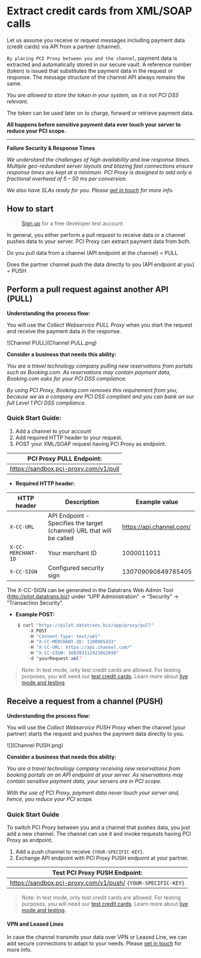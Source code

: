 # Extract credit cards from XML/SOAP calls

Let us assume you receive or request messages including payment data (credit cards) via API from a partner (channel).

`By placing PCI Proxy between you and the channel`, payment data is extracted and automatically stored in our secure vault. A reference number (token) is issued that substitutes the payment data in the request or response. The message structure of the channel API always remains the same. 

*You are allowed to store the token in your system, as it is not PCI DSS relevant.*

The token can be used later on to charge, forward or retrieve payment data. 

**All happens before sensitive payment data ever touch your server to reduce your PCI scope.**


---


 **Failure Security & Response Times**

*We understand the challenges of high availability and low response times. Multiple geo-redundant server layouts and blazing fast connections ensure response times are kept at a minimum. PCI Proxy is designed to add only a fractional overhead of 5 – 50 ms per conversion.*
 
*We also have SLAs ready for you. Please [get in touch](https://www.pci-proxy.com/#/signup) for more info.*



## How to start

> [Sign up](https://www.pci-proxy.com/#/signup) for a free developer test account.

In general, you either perform a pull request to receive data or a channel pushes data to your server. PCI Proxy can extract payment data from both.

Do you pull data from a channel (API endpoint at the channel) = PULL

Does the partner channel push the data directly to you (API endpoint at you) = PUSH






## Perform a pull request against another API (PULL)


**Understanding the process flow:**

You will use the *Collect Webservice PULL Proxy* when you start the request and receive the payment data in the response.

![Channel PULL](Channel PULL.png)


**Consider a business that needs this ability:**

*You are a travel technology company pulling new reservations from portals such as Booking.com. As reservations may contain payment data, Booking.com asks for your PCI DSS compliance.*

*By using PCI Proxy, Booking.com removes this requirement from you, because we as a company are PCI DSS compliant and you can bank on our full Level 1 PCI DSS compliance.*



### Quick Start Guide:

1. Add a channel to your account
2. Add required HTTP header to your request.
3. POST your XML/SOAP request having PCI Proxy as endpoint.


| **PCI Proxy PULL Endpoint:** |
| -- |
| https://sandbox.pci-proxy.com/v1/pull|

- **Required HTTP header:**


| HTTP header      | Description                                                        | Example value
| -------------- | -------------------------------------------------------------------| ---
| `X-CC-URL` | API Endpoint - Specifies the target (channel) URL that will be called | https://api.channel.com/
| `X-CC-MERCHANT-ID` | Your merchant ID | 1000011011
| `X-CC-SIGN` | Configured security sign | 130709090849785405
            
The X-CC-SIGN can be generated in the Datatrans Web Admin Tool (http://pilot.datatrans.biz) under “UPP Administration” -> “Security” -> “Transaction Security”.


- **Example POST:**

```java
    $ curl "https://pilot.datatrans.biz/upp/proxy/pull" 
        -X POST 
        -H "Content-Type: text/xml" 
        -H "X-CC-MERCHANT-ID: 1100005433" 
        -H "X-CC-URL: https://api.channel.com/" 
        -H "X-CC-SIGN: 160203112421662698" 
        -d 'yourRequest.xml'
```

> Note: In test mode, only test credit cards are allowed. For testing purposes, you will need our [test credit cards](live_mode-test.html). Learn more about [live mode and testing](live_mode-test.html).
    
## Receive a request from a channel (PUSH)


**Understanding the process flow:**

You will use the *Collect Webservice PUSH Proxy* when the channel (your partner) starts the request and pushes the payment data directly to you.


![](Channel PUSH.png)

**Consider a business that needs this ability:**

*You are a travel technology company receiving new reservations from booking portals on an API endpoint at your server. As reservations may contain sensitive payment data, your servers are in PCI scope.*

*With the use of PCI Proxy, payment data never touch your server and, hence, you reduce your PCI scope.* 

### Quick Start Guide

To switch PCI Proxy between you and a channel that pushes data, you just add a new channel. The channel can use it and invoke requests having PCI Proxy as endpoint.

1. Add a push channel to receive `{YOUR-SPECIFIC-KEY}`.
2. Exchange API endpoint with PCI Proxy PUSH endpoint at your partner.

| **Test PCI Proxy PUSH Endpoint:** |
| -- |
| https://sandbox.pci-proxy.com/v1/push/ `{YOUR-SPECIFIC-KEY}`  |

> Note: In test mode, only test credit cards are allowed. For testing purposes, you will need our [test credit cards](https://www.datatrans.ch/showcase/test-cc-numbers). Learn more about [live mode and testing](live_mode-test.html).





#### VPN and Leased Lines

In case the channel transmits your data over VPN or Leased Line, we can add secure connections to adapt to your needs. Please [get in touch](https://www.pci-proxy.com/#/signup) for more info.




